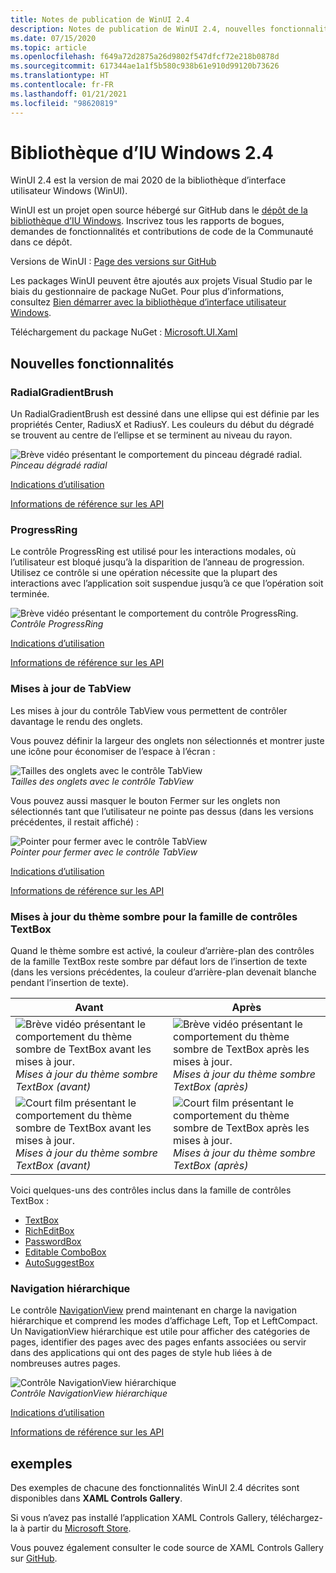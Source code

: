 ```yaml
---
title: Notes de publication de WinUI 2.4
description: Notes de publication de WinUI 2.4, nouvelles fonctionnalités et corrections de bogues incluses.
ms.date: 07/15/2020
ms.topic: article
ms.openlocfilehash: f649a72d2875a26d9802f547dfcf72e218b0878d
ms.sourcegitcommit: 617344ae1a1f5b580c938b61e910d99120b73626
ms.translationtype: HT
ms.contentlocale: fr-FR
ms.lasthandoff: 01/21/2021
ms.locfileid: "98620819"
---
```

# <a name="windows-ui-library-24"></a>Bibliothèque d’IU Windows 2.4

WinUI 2.4 est la version de mai 2020 de la bibliothèque d’interface utilisateur Windows (WinUI).

WinUI est un projet open source hébergé sur GitHub dans le [dépôt de la bibliothèque d’IU Windows](https://aka.ms/winui). Inscrivez tous les rapports de bogues, demandes de fonctionnalités et contributions de code de la Communauté dans ce dépôt.

Versions de WinUI : [Page des versions sur GitHub](https://github.com/microsoft/microsoft-ui-xaml/releases)

Les packages WinUI peuvent être ajoutés aux projets Visual Studio par le biais du gestionnaire de package NuGet. Pour plus d’informations, consultez [Bien démarrer avec la bibliothèque d’interface utilisateur Windows](../getting-started.md).

Téléchargement du package NuGet : [Microsoft.UI.Xaml](https://www.nuget.org/packages/Microsoft.UI.Xaml)

## <a name="new-features"></a>Nouvelles fonctionnalités

### <a name="radialgradientbrush"></a>RadialGradientBrush

Un RadialGradientBrush est dessiné dans une ellipse qui est définie par les propriétés Center, RadiusX et RadiusY. Les couleurs du début du dégradé se trouvent au centre de l’ellipse et se terminent au niveau du rayon.

![Brève vidéo présentant le comportement du pinceau dégradé radial.](../images/radialgradientbrush.gif)<br>
*Pinceau dégradé radial*

[Indications d’utilisation](/windows/uwp/design/style/brushes#radial-gradient-brushes)

[Informations de référence sur les API](/uwp/api/microsoft.ui.xaml.media.radialgradientbrush)

### <a name="progressring"></a>ProgressRing

Le contrôle ProgressRing est utilisé pour les interactions modales, où l’utilisateur est bloqué jusqu’à la disparition de l’anneau de progression. Utilisez ce contrôle si une opération nécessite que la plupart des interactions avec l’application soit suspendue jusqu’à ce que l’opération soit terminée.

![Brève vidéo présentant le comportement du contrôle ProgressRing.](../images/progressring.gif)<br>
*Contrôle ProgressRing*

[Indications d’utilisation](/windows/uwp/design/controls-and-patterns/progress-controls)

[Informations de référence sur les API](/uwp/api/microsoft.ui.xaml.controls.progressring)

### <a name="tabview-updates"></a>Mises à jour de TabView

Les mises à jour du contrôle TabView vous permettent de contrôler davantage le rendu des onglets.

Vous pouvez définir la largeur des onglets non sélectionnés et montrer juste une icône pour économiser de l’espace à l’écran :

![Tailles des onglets avec le contrôle TabView](..\images\tabview-sizing.gif)<br>
*Tailles des onglets avec le contrôle TabView*

Vous pouvez aussi masquer le bouton Fermer sur les onglets non sélectionnés tant que l’utilisateur ne pointe pas dessus (dans les versions précédentes, il restait affiché) :

![Pointer pour fermer avec le contrôle TabView](..\images\tabview-closebuttononhover.gif)<br>
*Pointer pour fermer avec le contrôle TabView*

[Indications d’utilisation](/windows/uwp/design/controls-and-patterns/tab-view)

[Informations de référence sur les API](/uwp/api/microsoft.ui.xaml.controls.tabview)

### <a name="dark-theme-updates-to-textbox-family-of-controls"></a>Mises à jour du thème sombre pour la famille de contrôles TextBox

Quand le thème sombre est activé, la couleur d’arrière-plan des contrôles de la famille TextBox reste sombre par défaut lors de l’insertion de texte (dans les versions précédentes, la couleur d’arrière-plan devenait blanche pendant l’insertion de texte).

| Avant | Après |
| - | - |
| ![Brève vidéo présentant le comportement du thème sombre de TextBox avant les mises à jour.](..\images\textbox-darkthemeupdates-before1.gif)<br>*Mises à jour du thème sombre TextBox (avant)* | ![Brève vidéo présentant le comportement du thème sombre de TextBox après les mises à jour.](..\images\textbox-darkthemeupdates-after1.gif)<br>*Mises à jour du thème sombre TextBox (après)* |
| ![Court film présentant le comportement du thème sombre de TextBox avant les mises à jour.](..\images\textbox-darkthemeupdates-before2.gif)<br>*Mises à jour du thème sombre TextBox (avant)* | ![Court film présentant le comportement du thème sombre de TextBox après les mises à jour.](..\images\textbox-darkthemeupdates-after2.gif)<br>*Mises à jour du thème sombre TextBox (après)* |

Voici quelques-uns des contrôles inclus dans la famille de contrôles TextBox :

- [TextBox](/uwp/api/windows.ui.xaml.controls.textbox)
- [RichEditBox](/uwp/api/windows.ui.xaml.controls.richtextblock)
- [PasswordBox](/uwp/api/windows.ui.xaml.controls.passwordbox)
- [Editable ComboBox](/uwp/api/windows.ui.xaml.controls.combobox)
- [AutoSuggestBox](/uwp/api/windows.ui.xaml.controls.autosuggestbox)

### <a name="hierarchical-navigation"></a>Navigation hiérarchique

Le contrôle [NavigationView](/uwp/api/microsoft.ui.xaml.controls.navigationview?view=winui-2.4&preserve-view=true) prend maintenant en charge la navigation hiérarchique et comprend les modes d’affichage Left, Top et LeftCompact. Un NavigationView hiérarchique est utile pour afficher des catégories de pages, identifier des pages avec des pages enfants associées ou servir dans des applications qui ont des pages de style hub liées à de nombreuses autres pages.

![Contrôle NavigationView hiérarchique](..\images\HierarchicalNavView.gif)<br>*Contrôle NavigationView hiérarchique*

[Indications d’utilisation](/windows/uwp/design/controls-and-patterns/navigationview#hierarchical-navigation)

[Informations de référence sur les API](/uwp/api/microsoft.ui.xaml.controls.navigationview?view=winui-2.4&preserve-view=true)

## <a name="samples"></a>exemples

Des exemples de chacune des fonctionnalités WinUI 2.4 décrites sont disponibles dans **XAML Controls Gallery**.

Si vous n’avez pas installé l’application XAML Controls Gallery, téléchargez-la à partir du [Microsoft Store](https://www.microsoft.com/p/xaml-controls-gallery/9msvh128x2zt).

Vous pouvez également consulter le code source de XAML Controls Gallery sur [GitHub](https://github.com/Microsoft/Xaml-Controls-Gallery).

